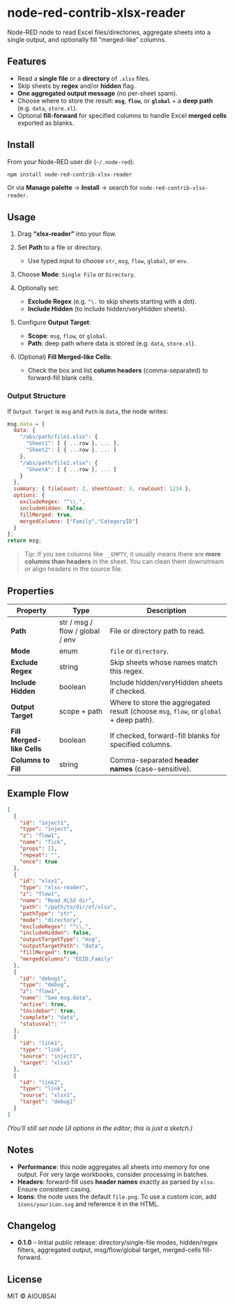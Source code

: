 # node-red-contrib-xlsx-reader

Node-RED node to read Excel files/directories, aggregate sheets into a single output, and optionally fill “merged-like” columns.

## Features

* Read a **single file** or a **directory** of `.xlsx` files.
* Skip sheets by **regex** and/or **hidden** flag.
* **One aggregated output message** (no per-sheet spam).
* Choose where to store the result: **`msg`**, **`flow`**, or **`global`** + a **deep path** (e.g. `data`, `store.xl`).
* Optional **fill-forward** for specified columns to handle Excel **merged cells** exported as blanks.

## Install

From your Node-RED user dir (`~/.node-red`):

```bash
npm install node-red-contrib-xlsx-reader
```

Or via **Manage palette** → **Install** → search for `node-red-contrib-xlsx-reader`.

## Usage

1. Drag **“xlsx-reader”** into your flow.
2. Set **Path** to a file or directory.

   * Use typed input to choose `str`, `msg`, `flow`, `global`, or `env`.
3. Choose **Mode**: `Single File` or `Directory`.
4. Optionally set:

   * **Exclude Regex** (e.g. `^\.` to skip sheets starting with a dot).
   * **Include Hidden** (to include hidden/veryHidden sheets).
5. Configure **Output Target**:

   * **Scope**: `msg`, `flow`, or `global`.
   * **Path**: deep path where data is stored (e.g. `data`, `store.xl`).
6. (Optional) **Fill Merged-like Cells**:

   * Check the box and list **column headers** (comma-separated) to forward-fill blank cells.

### Output Structure

If `Output Target` is `msg` and `Path` is `data`, the node writes:

```js
msg.data = {
  data: {
    "/abs/path/file1.xlsx": {
      "Sheet1": [ { ...row }, ... ],
      "Sheet2": [ { ...row }, ... ]
    },
    "/abs/path/file2.xlsx": {
      "SheetA": [ { ...row }, ... ]
    }
  },
  summary: { fileCount: 2, sheetCount: 3, rowCount: 1234 },
  options: {
    excludeRegex: "^\\.",
    includeHidden: false,
    fillMerged: true,
    mergedColumns: ["Family","CategoryID"]
  }
};
return msg;
```

> Tip: If you see columns like `__EMPTY`, it usually means there are **more columns than headers** in the sheet. You can clean them downstream or align headers in the source file.

## Properties

| Property                   | Type                            | Description                                                                           |
| -------------------------- | ------------------------------- | ------------------------------------------------------------------------------------- |
| **Path**                   | str / msg / flow / global / env | File or directory path to read.                                                       |
| **Mode**                   | enum                            | `file` or `directory`.                                                                |
| **Exclude Regex**          | string                          | Skip sheets whose names match this regex.                                             |
| **Include Hidden**         | boolean                         | Include hidden/veryHidden sheets if checked.                                          |
| **Output Target**          | scope + path                    | Where to store the aggregated result (choose `msg`, `flow`, or `global` + deep path). |
| **Fill Merged-like Cells** | boolean                         | If checked, forward-fill blanks for specified columns.                                |
| **Columns to Fill**        | string                          | Comma-separated **header names** (case-sensitive).                                    |

## Example Flow

```json
[
  {
    "id": "inject1",
    "type": "inject",
    "z": "flow1",
    "name": "Tick",
    "props": [],
    "repeat": "",
    "once": true
  },
  {
    "id": "xlsx1",
    "type": "xlsx-reader",
    "z": "flow1",
    "name": "Read XLSX dir",
    "path": "/path/to/dir/of/xlsx",
    "pathType": "str",
    "mode": "directory",
    "excludeRegex": "^\\.",
    "includeHidden": false,
    "outputTargetType": "msg",
    "outputTargetPath": "data",
    "fillMerged": true,
    "mergedColumns": "EEID,Family"
  },
  {
    "id": "debug1",
    "type": "debug",
    "z": "flow1",
    "name": "See msg.data",
    "active": true,
    "tosidebar": true,
    "complete": "data",
    "statusVal": ""
  },
  {
    "id": "link1",
    "type": "link",
    "source": "inject1",
    "target": "xlsx1"
  },
  {
    "id": "link2",
    "type": "link",
    "source": "xlsx1",
    "target": "debug1"
  }
]
```

*(You’ll still set node UI options in the editor; this is just a sketch.)*

## Notes

* **Performance**: this node aggregates all sheets into memory for one output. For very large workbooks, consider processing in batches.
* **Headers**: forward-fill uses **header names** exactly as parsed by `xlsx`. Ensure consistent casing.
* **Icons**: the node uses the default `file.png`. To use a custom icon, add `icons/youricon.svg` and reference it in the HTML.

## Changelog

* **0.1.0** – Initial public release: directory/single-file modes, hidden/regex filters, aggregated output, msg/flow/global target, merged-cells fill-forward.

## License

MIT © AIOUBSAI
